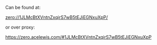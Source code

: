 Can be found at:

[zero://1JLMcBtXVntnZxqirS7wB5tEJiEGNxuXpP/](http://127.0.0.1:43110/1JLMcBtXVntnZxqirS7wB5tEJiEGNxuXpP/)

or over proxy:

https://zero.acelewis.com/#1JLMcBtXVntnZxqirS7wB5tEJiEGNxuXpP
